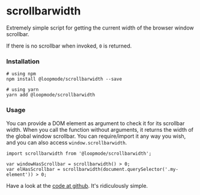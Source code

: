 # scrollbarwidth

Extremely simple script for getting the current width of the browser window scrollbar.

If there is no scrollbar when invoked, `0` is returned.

### Installation

    # using npm
    npm install @loopmode/scrollbarwidth --save

    # using yarn
    yarn add @loopmode/scrollbarwidth

### Usage

You can provide a DOM element as argument to check it for its scrollbar width. When you call the function without arguments, it returns the width of the global window scrollbar.
You can require/import it any way you wish, and you can also access `window.scrollbarwidth`.

    import scrollbarwidth from '@loopmode/scrollbarwidth';

    var windowHasScrollbar = scrollbarwidth() > 0;
    var elHasScrollbar = scrollbarwidth(document.querySelector('.my-element')) > 0;

Have a look at the [code at github](https://github.com/loopmode/scrollbarwidth/blob/master/scrollbarwidth.js#L10-L15). It's ridiculously simple.
